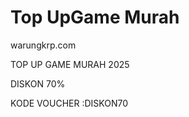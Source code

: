 # Top UpGame Murah

warungkrp.com 
<p>TOP UP GAME MURAH 2025</p>
<p>DISKON 70%</p>
<p>KODE VOUCHER :DISKON70</p>
